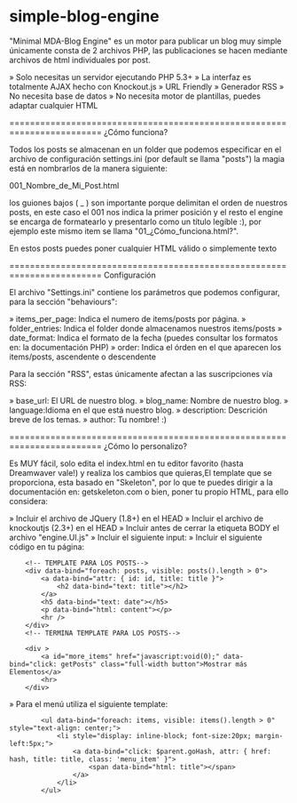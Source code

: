 simple-blog-engine
==================

"Minimal MDA-Blog Engine" es un motor para publicar un blog muy simple únicamente consta de 2 archivos PHP, las publicaciones se hacen mediante archivos de html individuales por post.

» Solo necesitas un servidor ejecutando PHP 5.3+ 
» La interfaz es totalmente AJAX hecho con Knockout.js
» URL Friendly
» Generador RSS
» No necesita base de datos
» No necesita motor de plantillas, puedes adaptar cualquier HTML

========================================================================
¿Cómo funciona?


Todos los posts se almacenan en un folder que podemos especificar en el archivo de configuración settings.ini (por default se llama "posts") la magia está en nombrarlos de la manera siguiente:

001_Nombre_de_Mi_Post.html

los guiones bajos ( _ ) son importante porque delimitan el orden de nuestros posts, en este caso el 001 nos indica la primer posición y el resto el engine se encarga de formatearlo y presentarlo como un título legíble :), por ejemplo este mismo item se llama "01_¿Cómo_funciona.html?". 

En estos posts puedes poner cualquier HTML válido o simplemente texto

========================================================================
Configuración


El archivo "Settings.ini" contiene los parámetros que podemos configurar, para la sección "behaviours":

» items_per_page: Indica el numero de items/posts por página.
» folder_entries: Indica el folder donde almacenamos nuestros items/posts
» date_format: Indica el formato de la fecha (puedes consultar los formatos en: la documentación PHP)
» order: Indica el órden en el que aparecen los items/posts, ascendente o descendente

Para la sección "RSS", estas únicamente afectan a las suscripciones vía RSS:

» base_url: El URL de nuestro blog.
» blog_name: Nombre de nuestro blog.
» language:Idioma en el que está nuestro blog.
» description: Descrición breve de los temas.
» author: Tu nombre! :)

========================================================================
¿Cómo lo personalizo?

Es MUY fácil, solo edita el index.html en tu editor favorito (hasta Dreamwaver vale!) y realiza los cambios que quieras,El template que se proporciona, esta basado en "Skeleton", por lo que te puedes dirigir a la documentación en: getskeleton.com o bien, poner tu propio HTML, para ello considera: 

» Incluir el archivo de JQuery (1.8+) en el HEAD
» Incluir el archivo de knockoutjs (2.3+) en el HEAD
» Incluir antes de cerrar la etiqueta BODY el archivo "engine.UI.js"
» Incluir el siguiente input: <input type="hidden" value="1" id="page" name="page" />
» Incluir el siguiente código en tu página:

		<!-- TEMPLATE PARA LOS POSTS-->
		<div data-bind="foreach: posts, visible: posts().length > 0">
			<a data-bind="attr: { id: id, title: title }">
			    <h2 data-bind="text: title"></h2>
			</a>			
			<h5 data-bind="text: date"></h5>
			<p data-bind="html: content"></p>
			<hr />
		</div>
		<!-- TERMINA TEMPLATE PARA LOS POSTS-->

		<div >
			<a id="more_items" href="javascript:void(0);" data-bind="click: getPosts" class="full-width button">Mostrar más Elementos</a>
			<hr>
		</div>		
	
» Para el menú utiliza el siguiente template:

			<ul data-bind="foreach: items, visible: items().length > 0" style="text-align: center;">
				<li style="display: inline-block; font-size:20px; margin-left:5px;">
					<a data-bind="click: $parent.goHash, attr: { href: hash, title: title, class: 'menu_item' }">
						<span data-bind="html: title"></span>
					</a>
				</li>
			</ul>
